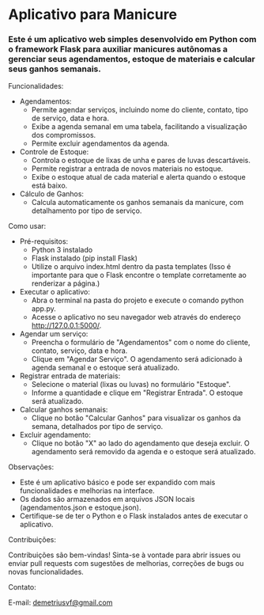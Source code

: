 # Aplicativo para Manicure

### Este é um aplicativo web simples desenvolvido em Python com o framework Flask para auxiliar manicures autônomas a gerenciar seus agendamentos, estoque de materiais e calcular seus ganhos semanais.

Funcionalidades:

- Agendamentos:
    - Permite agendar serviços, incluindo nome do cliente, contato, tipo de serviço, data e hora.
    - Exibe a agenda semanal em uma tabela, facilitando a visualização dos compromissos.
    - Permite excluir agendamentos da agenda.
- Controle de Estoque:
    - Controla o estoque de lixas de unha e pares de luvas descartáveis.
    - Permite registrar a entrada de novos materiais no estoque.
    - Exibe o estoque atual de cada material e alerta quando o estoque está baixo.
- Cálculo de Ganhos:
    - Calcula automaticamente os ganhos semanais da manicure, com detalhamento por tipo de serviço.

Como usar:

- Pré-requisitos: 
    - Python 3 instalado 
    - Flask instalado (pip install Flask)
    - Utilize o arquivo index.html dentro da pasta templates (Isso é importante para que o Flask encontre o template corretamente ao renderizar a página.)
- Executar o aplicativo:
    - Abra o terminal na pasta do projeto e execute o comando python app.py.
    - Acesse o aplicativo no seu navegador web através do endereço http://127.0.0.1:5000/.
- Agendar um serviço:
    - Preencha o formulário de "Agendamentos" com o nome do cliente, contato, serviço, data e hora.
    - Clique em "Agendar Serviço". O agendamento será adicionado à agenda semanal e o estoque será atualizado.
- Registrar entrada de materiais:
    - Selecione o material (lixas ou luvas) no formulário "Estoque".
    - Informe a quantidade e clique em "Registrar Entrada". O estoque será atualizado.
- Calcular ganhos semanais:
    - Clique no botão "Calcular Ganhos" para visualizar os ganhos da semana, detalhados por tipo de serviço.
- Excluir agendamento:
    - Clique no botão "X" ao lado do agendamento que deseja excluir. O agendamento será removido da agenda e o estoque será atualizado.

Observações:

- Este é um aplicativo básico e pode ser expandido com mais funcionalidades e melhorias na interface.
- Os dados são armazenados em arquivos JSON locais (agendamentos.json e estoque.json).
- Certifique-se de ter o Python e o Flask instalados antes de executar o aplicativo.

Contribuições:

Contribuições são bem-vindas! Sinta-se à vontade para abrir issues ou enviar pull requests com sugestões de melhorias, correções de bugs ou novas funcionalidades.

Contato:

E-mail: demetriusvf@gmail.com
